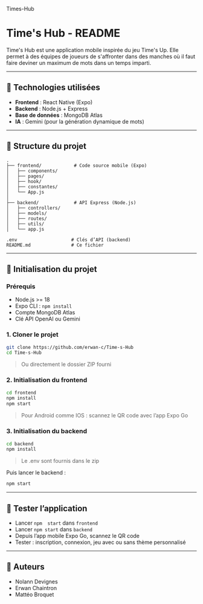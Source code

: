 Times-Hub
# Time's Hub - README

Time's Hub est une application mobile inspirée du jeu Time's Up. Elle permet à des équipes de joueurs de s'affronter dans des manches où il faut faire deviner un maximum de mots dans un temps imparti.

---

## 🧱 Technologies utilisées

* **Frontend** : React Native (Expo)
* **Backend** : Node.js + Express
* **Base de données** : MongoDB Atlas
* **IA** : Gemini (pour la génération dynamique de mots)

---

## 📁 Structure du projet

```
.
├── frontend/            # Code source mobile (Expo)
│   ├── components/
│   ├── pages/
│   ├── hook/
│   ├── constantes/
│   └── App.js
│
├── backend/             # API Express (Node.js)
│   ├── controllers/
│   ├── models/
│   ├── routes/
│   ├── utils/
│   └── app.js

.env                    # Clés d’API (backend)
README.md               # Ce fichier
```

---

## 🚀 Initialisation du projet

### Prérequis

* Node.js >= 18
* Expo CLI : `npm install`
* Compte MongoDB Atlas
* Clé API OpenAI ou Gemini

### 1. Cloner le projet

```bash
git clone https://github.com/erwan-c/Time-s-Hub
cd Time-s-Hub
```
> Ou directement le dossier ZIP fourni

### 2. Initialisation du frontend

```bash
cd frontend
npm install
npm start
```

> Pour Android comme IOS : scannez le QR code avec l’app Expo Go

### 3. Initialisation du backend

```bash
cd backend
npm install
```

> Le .env sont fournis dans le zip  

Puis lancer le backend :

```bash
npm start
```

---

## 🧪 Tester l’application

* Lancer `npm  start` dans `frontend`
* Lancer `npm start` dans `backend`
* Depuis l’app mobile Expo Go, scannez le QR code
* Tester : inscription, connexion, jeu avec ou sans thème personnalisé

---

## 👥 Auteurs

* Nolann Devignes
* Erwan Chaintron
* Mattéo Broquet

